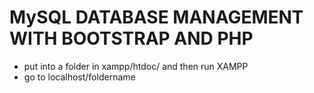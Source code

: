 # MySQL DATABASE MANAGEMENT WITH BOOTSTRAP AND PHP

- put into a folder in xampp/htdoc/ and then run XAMPP
- go to localhost/foldername
